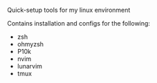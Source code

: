 Quick-setup tools for my linux environment

Contains installation and configs for the following:

* zsh
* ohmyzsh
* P10k
* nvim
* lunarvim
* tmux
